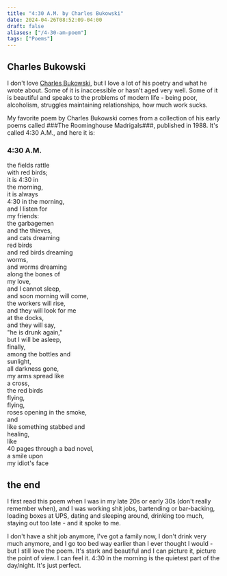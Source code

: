```yaml
---
title: "4:30 A.M. by Charles Bukowski"
date: 2024-04-26T08:52:09-04:00
draft: false
aliases: ["/4-30-am-poem"]
tags: ["Poems"]
---
```


## Charles Bukowski

I don't love [Charles Bukowski](https://www.poetryfoundation.org/poets/charles-bukowski), but I love a lot of his poetry and what he wrote about. Some of it is inaccessible or hasn't aged very well. Some of it is beautiful and speaks to the problems of modern life - being poor, alcoholism, struggles maintaining relationships, how much work sucks.

My favorite poem by Charles Bukowski comes from a collection of his early poems called ###The Roominghouse Madrigals###, published in 1988. It's called 4:30 A.M., and here it is:

### 4:30 A.M.

the fields rattle  
with red birds;  
it is 4:30 in  
the morning,  
it is always  
4:30 in the morning,  
and I listen for  
my friends:  
the garbagemen  
and the thieves,  
and cats dreaming  
red birds  
and red birds dreaming  
worms,  
and worms dreaming  
along the bones of  
my love,  
and I cannot sleep,  
and soon morning will come,  
the workers will rise,  
and they will look for me  
at the docks,  
and they will say,  
"he is drunk again,"  
but I will be asleep,  
finally,  
among the bottles and  
sunlight,  
all darkness gone,  
my arms spread like  
a cross,  
the red birds  
flying,  
flying,  
roses opening in the smoke,  
and  
like something stabbed and  
healing,  
like  
40 pages through a bad novel,  
a smile upon  
my idiot's face

## the end

I first read this poem when I was in my late 20s or early 30s (don't really remember when), and I was working shit jobs, bartending or bar-backing, loading boxes at UPS, dating and sleeping around,  drinking too much, staying out too late - and it spoke to me.

I don't have a shit job anymore, I've got a family now, I don't drink very much anymore, and I go too bed way earlier than I ever thought I would - but I still love the poem. It's stark and beautiful and I can picture it, picture the point of view. I can feel it. 4:30 in the morning is the quietest part of the day/night. It's just perfect.
